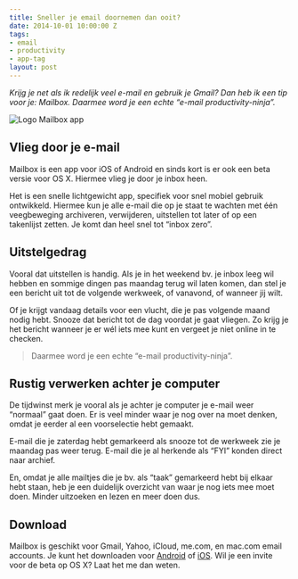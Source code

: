 ```yaml
---
title: Sneller je email doornemen dan ooit?
date: 2014-10-01 10:00:00 Z
tags:
- email
- productivity
- app-tag
layout: post
---
```


*Krijg je net als ik redelijk veel e-mail en gebruik je Gmail? Dan heb ik een tip voor je: Mailbox. Daarmee word je een echte “e-mail productivity-ninja”.*

![Logo Mailbox app](https://silvrback.s3.amazonaws.com/uploads/bc32b91c-1c58-4083-bd60-779ef0964fd0/mailbox%20plaatje_large.png)

## Vlieg door je e-mail
Mailbox is een app voor iOS of Android en sinds kort is er ook een beta versie voor OS X. Hiermee vlieg je door je inbox heen.

Het is een snelle lichtgewicht app, specifiek voor snel mobiel gebruik ontwikkeld. Hiermee kun je alle e-mail die op je staat te wachten met één veegbeweging archiveren, verwijderen, uitstellen tot later of op een takenlijst zetten. Je komt dan heel snel tot “inbox zero”.

## Uitstelgedrag
Vooral dat uitstellen is handig. Als je in het weekend bv. je inbox leeg wil hebben en sommige dingen pas maandag terug wil laten komen, dan stel je een bericht uit tot de volgende werkweek, of vanavond, of wanneer jij wilt.

Of je krijgt vandaag details voor een vlucht, die je pas volgende maand nodig hebt. Snooze dat bericht tot de dag voordat je gaat vliegen. Zo krijg je het bericht wanneer je er wél iets mee kunt en vergeet je niet online in te checken.

> Daarmee word je een echte “e-mail productivity-ninja”.

## Rustig verwerken achter je computer
De tijdwinst merk je vooral als je achter je computer je e-mail weer “normaal” gaat doen. Er is veel minder waar je nog over na moet denken, omdat je eerder al een voorselectie hebt gemaakt.

E-mail die je zaterdag hebt gemarkeerd als snooze tot de werkweek zie je maandag pas weer terug. E-mail die je al herkende als “FYI” konden direct naar archief.

En, omdat je alle mailtjes die je bv. als “taak” gemarkeerd hebt bij elkaar hebt staan, heb je een duidelijk overzicht van waar je nog iets mee moet doen. Minder uitzoeken en lezen en meer doen dus.

## Download
Mailbox is geschikt voor Gmail, Yahoo, iCloud, me.com, en mac.com email accounts. Je kunt het downloaden voor [Android](https://play.google.com/store/apps/details?id=com.mailboxapp&hl=en) of [iOS](https://itunes.apple.com/en/app/mailbox/id576502633?mt=8). Wil je een invite voor de beta op OS X? Laat het me dan weten.